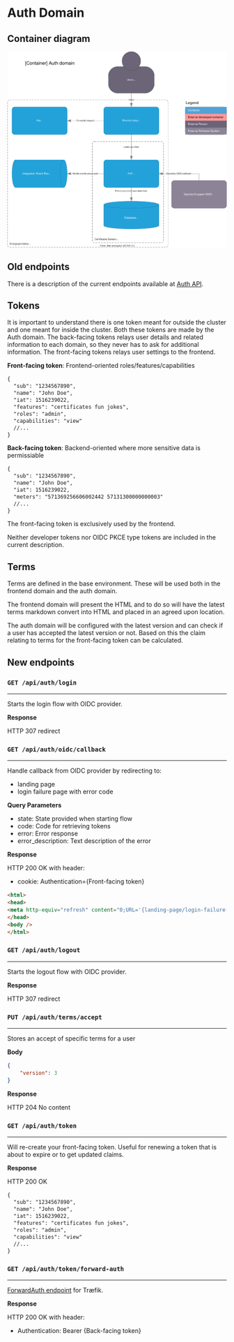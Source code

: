 # Auth Domain

## Container diagram

![Container diagram](../diagrams/auth.container.drawio.svg)

## Old endpoints

There is a description of the current endpoints available at [Auth API](../../api/auth.md).

## Tokens

It is important to understand there is one token meant for outside the cluster and one meant for inside the cluster.
Both these tokens are made by the Auth domain. The back-facing tokens relays user details and related information to each domain,
so they never has to ask for additional information. The front-facing tokens relays user settings to the frontend.

**Front-facing token**: Frontend-oriented roles/features/capabilities
```jsonc
{
  "sub": "1234567890",
  "name": "John Doe",
  "iat": 1516239022,
  "features": "certificates fun jokes",
  "roles": "admin",
  "capabilities": "view"
  //...
}
```

**Back-facing token**: Backend-oriented where more sensitive data is permissiable
```jsonc
{
  "sub": "1234567890",
  "name": "John Doe",
  "iat": 1516239022,
  "meters": "571369256606002442 57131300000000003"
  //...
}
```

The front-facing token is exclusively used by the frontend.

Neither developer tokens nor OIDC PKCE type tokens are included in the current description.

## Terms

Terms are defined in the base environment. These will be used both in the frontend domain and the auth domain.

The frontend domain will present the HTML and to do so will have the latest terms markdown convert into HTML and placed in an agreed upon location.

The auth domain will be configured with the latest version and can check if a user has accepted the latest version or not.
Based on this the claim relating to terms for the front-facing token can be calculated.

## New endpoints



### `GET /api/auth/login`
---

Starts the login flow with OIDC provider.

**Response**

HTTP 307 redirect

### `GET /api/auth/oidc/callback`
---

Handle callback from OIDC provider by redirecting to:
- landing page
- login failure page with error code

**Query Parameters**

- state: State provided when starting flow
- code: Code for retrieving tokens
- error: Error response
- error_description: Text description of the error

**Response**

HTTP 200 OK with header:
- cookie: Authentication={Front-facing token}
```html
<html>
<head>
<meta http-equiv="refresh" content="0;URL='{landing-page/login-failure-page}'"/>
</head>
<body />
</html>
```

### `GET /api/auth/logout`
---

Starts the logout flow with OIDC provider.

**Response**

HTTP 307 redirect

### `PUT /api/auth/terms/accept`
---

Stores an accept of specific terms for a user

**Body**

```json
{
    "version": 3
}
```

**Response**

HTTP 204 No content

### `GET /api/auth/token`
---

Will re-create your front-facing token. Useful for renewing a token that is about to expire or to get updated claims.

**Response**

HTTP 200 OK
```jsonc
{
  "sub": "1234567890",
  "name": "John Doe",
  "iat": 1516239022,
  "features": "certificates fun jokes",
  "roles": "admin",
  "capabilities": "view"
  //...
}
```

### `GET /api/auth/token/forward-auth`
---

[ForwardAuth endpoint](https://doc.traefik.io/traefik/v2.0/middlewares/forwardauth/) for Træfik.

**Response**

HTTP 200 OK with header:
- Authentication: Bearer {Back-facing token}
